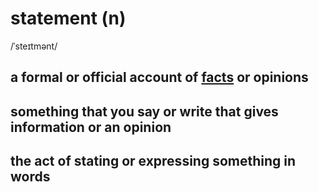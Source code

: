 # statement (n)

/ˈsteɪtmənt/

## a formal or official account of [facts](fact-n.md#a-thing-that-is-known-to-be-true-especially-when-it-can-be-proved) or opinions

## something that you say or write that gives information or an opinion

## the act of stating or expressing something in words